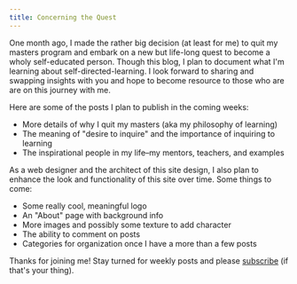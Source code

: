 ```yaml
---
title: Concerning the Quest 
---
```

One month ago, I made the rather big decision (at least for me) to quit my masters program and embark on a new but life-long quest to become a wholy self-educated person. Though this blog, I plan to document what I'm learning about self-directed-learning. I look forward to sharing and swapping insights with you and hope to become resource to those who are are on this journey with me.

Here are some of the posts I plan to publish in the coming weeks:

- More details of why I quit my masters (aka my philosophy of learning)
- The meaning of "desire to inquire" and the importance of inquiring to learning
- The inspirational people in my life–my mentors, teachers, and examples 

As a web designer and the architect of this site design, I also plan to enhance the look and functionality of this site over time. Some things to come:

- Some really cool, meaningful logo
- An "About" page with background info 
- More images and possibly some texture to add character
- The ability to comment on posts
- Categories for organization once I have a more than a few posts

Thanks for joining me! Stay turned for weekly posts and please <a href="http://desiretoinquire.com/feed.xml">subscribe</a> (if that's your thing).
